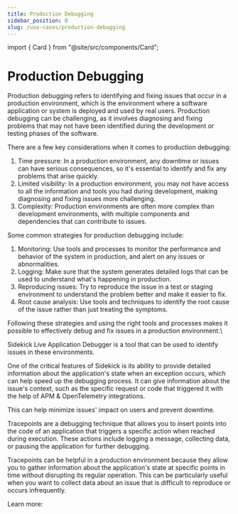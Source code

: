 ```yaml
---
title: Production Debugging
sidebar_position: 0
slug: /use-cases/production-debugging
---
```



import { Card } from "@site/src/components/Card";

# Production Debugging

Production debugging refers to identifying and fixing issues that occur in a production environment, which is the environment where a software application or system is deployed and used by real users. Production debugging can be challenging, as it involves diagnosing and fixing problems that may not have been identified during the development or testing phases of the software.

There are a few key considerations when it comes to production debugging:

1. Time pressure: In a production environment, any downtime or issues can have serious consequences, so it's essential to identify and fix any problems that arise quickly.
2. Limited visibility: In a production environment, you may not have access to all the information and tools you had during development, making diagnosing and fixing issues more challenging.
3. Complexity: Production environments are often more complex than development environments, with multiple components and dependencies that can contribute to issues.

Some common strategies for production debugging include:

1. Monitoring: Use tools and processes to monitor the performance and behavior of the system in production, and alert on any issues or abnormalities.
2. Logging: Make sure that the system generates detailed logs that can be used to understand what's happening in production.
3. Reproducing issues: Try to reproduce the issue in a test or staging environment to understand the problem better and make it easier to fix.
4. Root cause analysis: Use tools and techniques to identify the root cause of the issue rather than just treating the symptoms.

Following these strategies and using the right tools and processes makes it possible to effectively debug and fix issues in a production environment.\


Sidekick Live Application Debugger is a tool that can be used to identify issues in these environments.

One of the critical features of Sidekick is its ability to provide detailed information about the application's state when an exception occurs, which can help speed up the debugging process. It can give information about the issue's context, such as the specific request or code that triggered it with the help of APM & OpenTelemetry integrations.

This can help minimize issues' impact on users and prevent downtime.

Tracepoints are a debugging technique that allows you to insert points into the code of an application that triggers a specific action when reached during execution. These actions include logging a message, collecting data, or pausing the application for further debugging.

Tracepoints can be helpful in a production environment because they allow you to gather information about the application's state at specific points in time without disrupting its regular operation. This can be particularly useful when you want to collect data about an issue that is difficult to reproduce or occurs infrequently.

Learn more:


<div className="w-full cols-1">

<Card title="Tracepoints" target="../sidekick-actions/tracepoint" isNewWindow={false}>

</Card>
</div>